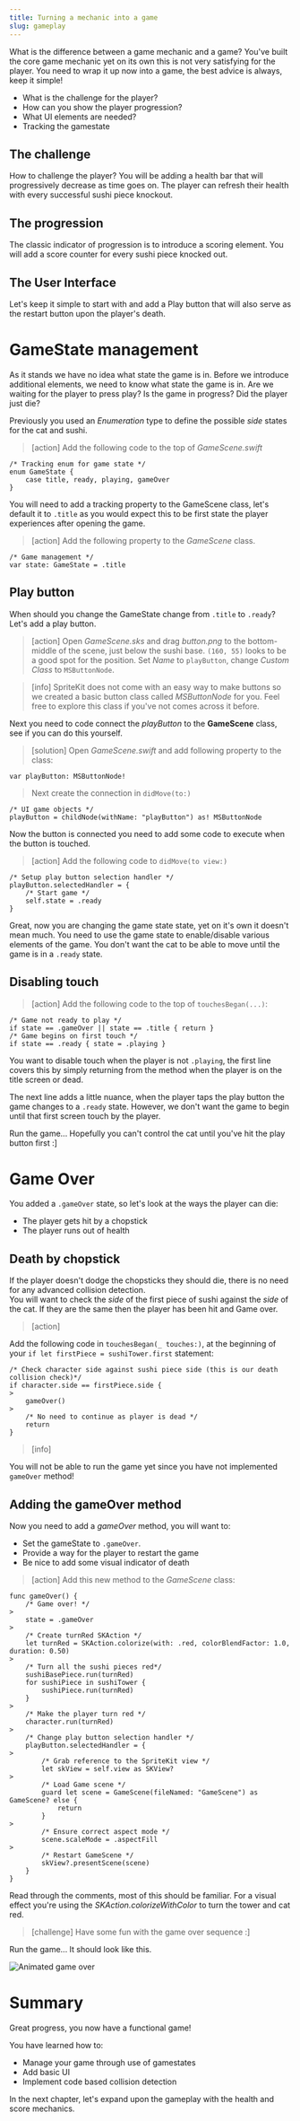 ```yaml
---
title: Turning a mechanic into a game
slug: gameplay
---
```


What is the difference between a game mechanic and a game? You've built the core game mechanic yet on its own this is
not very satisfying for the player.  You need to wrap it up now into a game, the best advice is always, keep it simple!

- What is the challenge for the player?
- How can you show the player progression?
- What UI elements are needed?
- Tracking the gamestate

## The challenge

How to challenge the player? You will be adding a health bar that will progressively decrease as time goes on.
The player can refresh their health with every successful sushi piece knockout.

## The progression

The classic indicator of progression is to introduce a scoring element.  You will add a score counter for every
sushi piece knocked out.

## The User Interface

Let's keep it simple to start with and add a Play button that will also serve as the restart button upon the player's death.

# GameState management

As it stands we have no idea what state the game is in. Before we introduce additional elements, we need to know what
state the game is in.  Are we waiting for the player to press play? Is the game in progress? Did the player just die?

Previously you used an *Enumeration* type to define the possible *side* states for the cat and sushi.

> [action]
> Add the following code to the top of *GameScene.swift*
>
```
/* Tracking enum for game state */
enum GameState {
    case title, ready, playing, gameOver
}
```
>

You will need to add a tracking property to the GameScene class, let's default it to `.title` as you would expect
this to be first state the player experiences after opening the game.

> [action]
> Add the following property to the *GameScene* class.
>
```
/* Game management */
var state: GameState = .title
```
>

## Play button

When should you change the GameState change from `.title` to `.ready`? Let's add a play button.

> [action]
> Open *GameScene.sks* and drag *button.png* to the bottom-middle of the scene, just below the sushi base.
> `(160, 55)` looks to be a good spot for the position.
> Set *Name* to `playButton`, change *Custom Class* to `MSButtonNode`.

<!-- -->

> [info]
> SpriteKit does not come with an easy way to make buttons so we created a basic button class called *MSButtonNode* for you.
> Feel free to explore this class if you've not comes across it before.

Next you need to code connect the *playButton* to the **GameScene** class, see if you can do this yourself.

> [solution]
> Open *GameScene.swift* and add following property to the class:
>
```
var playButton: MSButtonNode!
```

> Next create the connection in `didMove(to:)`
>
```
/* UI game objects */
playButton = childNode(withName: "playButton") as! MSButtonNode
```
>

Now the button is connected you need to add some code to execute when the button is touched.

> [action]
> Add the following code to `didMove(to view:)`
>
```
/* Setup play button selection handler */
playButton.selectedHandler = {
    /* Start game */
    self.state = .ready
}
```
>

Great, now you are changing the game state state, yet on it's own it doesn't mean much.  You need to use the game state
to enable/disable various elements of the game.  You don't want the cat to be able to move until the game is in a
`.ready` state.

## Disabling touch

> [action]
> Add the following code to the top of `touchesBegan(...)`:
>
```
/* Game not ready to play */
if state == .gameOver || state == .title { return }
/* Game begins on first touch */
if state == .ready { state = .playing }
```
>

You want to disable touch when the player is not `.playing`, the first line covers this by simply returning from the
method when the player is on the title screen or dead.

The next line adds a little nuance, when the player taps the play button the game changes to a `.ready` state.  However,
we don't want the game to begin until that first screen touch by the player.

Run the game... Hopefully you can't control the cat until you've hit the play button first :]

# Game Over

You added a `.gameOver` state, so let's look at the ways the player can die:

- The player gets hit by a chopstick
- The player runs out of health

## Death by chopstick

If the player doesn't dodge the chopsticks they should die, there is no need for any advanced collision detection.  
You will want to check the *side* of the first piece of sushi against the *side* of the cat.  If they are the same then
the player has been hit and Game over.

> [action]
>
Add the following code in `touchesBegan(_ touches:)`, at the beginning of your `if let firstPiece = sushiTower.first` statement:
>
```
/* Check character side against sushi piece side (this is our death collision check)*/
if character.side == firstPiece.side {
>
    gameOver()
>        
    /* No need to continue as player is dead */
    return
}
```

<!--  -->

> [info]
>
You will not be able to run the game yet since you have not implemented `gameOver` method!

## Adding the gameOver method

Now you need to add a *gameOver* method, you will want to:

- Set the gameState to `.gameOver`.
- Provide a way for the player to restart the game
- Be nice to add some visual indicator of death

> [action]
> Add this new method to the *GameScene* class:
>
```
func gameOver() {
    /* Game over! */
>    
    state = .gameOver
>
    /* Create turnRed SKAction */
    let turnRed = SKAction.colorize(with: .red, colorBlendFactor: 1.0, duration: 0.50)
>    
    /* Turn all the sushi pieces red*/
    sushiBasePiece.run(turnRed)
    for sushiPiece in sushiTower {
        sushiPiece.run(turnRed)
    }
>    
    /* Make the player turn red */
    character.run(turnRed)
>    
    /* Change play button selection handler */
    playButton.selectedHandler = {
>            
        /* Grab reference to the SpriteKit view */
        let skView = self.view as SKView?
>            
        /* Load Game scene */
        guard let scene = GameScene(fileNamed: "GameScene") as GameScene? else {
            return
        }
>            
        /* Ensure correct aspect mode */
        scene.scaleMode = .aspectFill
>        
        /* Restart GameScene */
        skView?.presentScene(scene)
    }
}
```
>

Read through the comments, most of this should be familiar. For a visual effect you're using the
*SKAction.colorizeWithColor* to turn the tower and cat red.

> [challenge]
> Have some fun with the game over sequence :]

Run the game... It should look like this.

![Animated game over](../Tutorial-Images/animated_cat_death.gif)

# Summary

Great progress, you now have a functional game!

You have learned how to:

- Manage your game through use of gamestates
- Add basic UI
- Implement code based collision detection

In the next chapter, let's expand upon the gameplay with the health and score mechanics.
